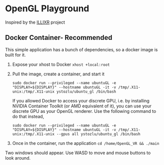 # OpenGL Playground

Inspired by the [ILLIXR](https://github.com/ILLIXR) project

## Docker Container- Recommended
This simple application has a bunch of dependencies, so a docker image
is built for it. 

 1. Expose your xhost to Docker `xhost +local:root`
 2. Pull the image, create a container, and start it

    `sudo docker run --privileged --name ubuntuGL -e "DISPLAY=${DISPLAY}" --hostname ubuntuGL -it -v /tmp/.X11-unix:/tmp/.X11-unix ystozlu/ubuntu_gl /bin/bash`

    If you allowed Docker to access your discrete GPU, i.e. by installing NVIDIA Container Toolkit (or AMD equivalent of it), you can use your discrete GPU as your OpenGL renderer. Use the following command to do that instead,

    `sudo docker run --privileged --name ubuntuGL -e "DISPLAY=${DISPLAY}" --hostname ubuntuGL -it -v /tmp/.X11-unix:/tmp/.X11-unix --gpus all ystozlu/ubuntu_gl /bin/bash`

 3. Once in the container, run the application `cd /home/OpenGL_VR && ./main`

Two windows should appear. Use WASD to move and mouse buttons to look around.
